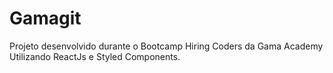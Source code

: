 # Gamagit

Projeto desenvolvido durante o Bootcamp Hiring Coders da Gama Academy Utilizando ReactJs e Styled Components.
